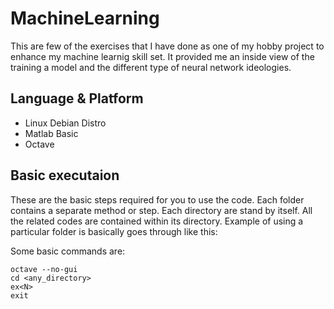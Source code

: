 # MachineLearning

This are few of the exercises that I have done as one of my hobby project to enhance my machine learnig skill set. It provided me an inside view of the training a model and the different type of neural network ideologies.

## Language & Platform
- Linux Debian Distro
- Matlab Basic
- Octave


## Basic executaion

These are the basic steps required for you to use the code. Each folder contains a separate method or step. Each directory are stand by itself. All the related codes are contained within its directory. Example of using a particular folder is basically goes through like this:

Some basic commands are:
```
octave --no-gui
cd <any_directory>
ex<N>
exit
```
